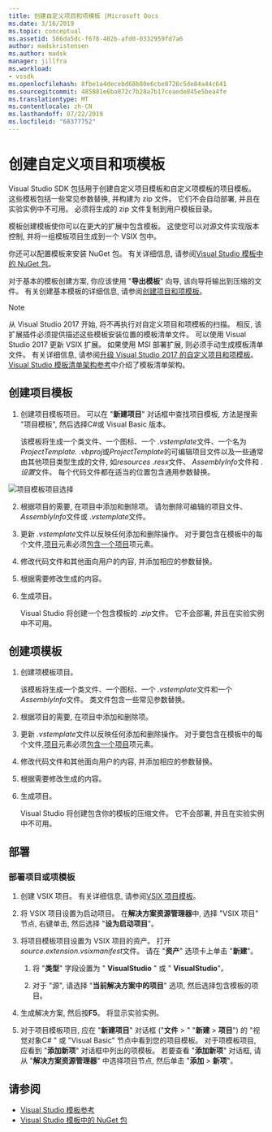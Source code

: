 ```yaml
---
title: 创建自定义项目和项模板 |Microsoft Docs
ms.date: 3/16/2019
ms.topic: conceptual
ms.assetid: 586da5dc-f678-402b-afd0-0332959fd7a6
author: madskristensen
ms.author: madsk
manager: jillfra
ms.workload:
- vssdk
ms.openlocfilehash: 8fbe1a4decebd68b80e6cbe8728c5de84a44c641
ms.sourcegitcommit: 485881e6ba872c7b28a7b17ceaede845e5bea4fe
ms.translationtype: MT
ms.contentlocale: zh-CN
ms.lasthandoff: 07/22/2019
ms.locfileid: "68377752"
---
```

# <a name="create-custom-project-and-item-templates"></a>创建自定义项目和项模板

Visual Studio SDK 包括用于创建自定义项目模板和自定义项模板的项目模板。 这些模板包括一些常见参数替换, 并构建为 zip 文件。 它们不会自动部署, 并且在实验实例中不可用。 必须将生成的 zip 文件复制到用户模板目录。

模板创建模板使你可以在更大的扩展中包含模板。 这使您可以对源文件实现版本控制, 并将一组模板项目生成到一个 VSIX 包中。

你还可以配置模板来安装 NuGet 包。 有关详细信息, 请参阅[Visual Studio 模板中的 NuGet 包](/nuget/visual-studio-extensibility/visual-studio-templates)。

对于基本的模板创建方案, 你应该使用 "**导出模板**" 向导, 该向导将输出到压缩的文件。 有关创建基本模板的详细信息, 请参阅[创建项目和项模板](../ide/creating-project-and-item-templates.md)。

> [!NOTE]
> 从 Visual Studio 2017 开始, 将不再执行对自定义项目和项模板的扫描。 相反, 该扩展插件必须提供描述这些模板安装位置的模板清单文件。 可以使用 Visual Studio 2017 更新 VSIX 扩展。 如果使用 MSI 部署扩展, 则必须手动生成模板清单文件。 有关详细信息, 请参阅[升级 Visual Studio 2017 的自定义项目和项模板](../extensibility/upgrading-custom-project-and-item-templates-for-visual-studio-2017.md)。 [Visual Studio 模板清单架构参考](../extensibility/visual-studio-template-manifest-schema-reference.md)中介绍了模板清单架构。

## <a name="create-a-project-template"></a>创建项目模板

1. 创建项目模板项目。 可以在 "**新建项目**" 对话框中查找项目模板, 方法是搜索 "项目模板", 然后选择C#或 Visual Basic 版本。

     该模板将生成一个类文件、一个图标、一个 *.vstemplate*文件、一个名为*ProjectTemplate. .vbproj*或*ProjectTemplate*的可编辑项目文件以及一些通常由其他项目类型生成的文件, 如*resources .resx*文件、 *AssemblyInfo*文件和 *. 设置*文件。 每个代码文件都在适当的位置包含通用参数替换。

![项目模板项目选择](media/project-template-selection.png)


2. 根据项目的需要, 在项目中添加和删除项。 请勿删除可编辑的项目文件、 *AssemblyInfo*文件或 *.vstemplate*文件。

3. 更新 *.vstemplate*文件以反映任何添加和删除操作。 对于要包含在模板中的每个文件,[项目](../extensibility/project-element-visual-studio-templates.md)元素必须[包含一个项目](../extensibility/projectitem-element-visual-studio-item-templates.md)项元素。

4. 修改代码文件和其他面向用户的内容, 并添加相应的参数替换。

5. 根据需要修改生成的内容。

6. 生成项目。

     Visual Studio 将创建一个包含模板的 *.zip*文件。 它不会部署, 并且在实验实例中不可用。

## <a name="create-an-item-template"></a>创建项模板

1. 创建项模板项目。

     该模板将生成一个类文件、一个图标、一个 *.vstemplate*文件和一个*AssemblyInfo*文件。 类文件包含一些常见参数替换。

2. 根据项目的需要, 在项目中添加和删除项。

3. 更新 *.vstemplate*文件以反映任何添加和删除操作。 对于要包含在模板中的每个文件,[项目](../extensibility/project-element-visual-studio-templates.md)元素必须[包含一个项目](../extensibility/projectitem-element-visual-studio-item-templates.md)项元素。

4. 修改代码文件和其他面向用户的内容, 并添加相应的参数替换。

5. 根据需要修改生成的内容。

6. 生成项目。

     Visual Studio 将创建包含你的模板的压缩文件。 它不会部署, 并且在实验实例中不可用。

## <a name="deployment"></a>部署

### <a name="to-deploy-the-project-or-item-template"></a>部署项目或项模板

1. 创建 VSIX 项目。 有关详细信息, 请参阅[VSIX 项目模板](../extensibility/vsix-project-template.md)。

2. 将 VSIX 项目设置为启动项目。 在**解决方案资源管理器**中, 选择 "VSIX 项目" 节点, 右键单击, 然后选择 "**设为启动项目**"。

3. 将项目模板项目设置为 VSIX 项目的资产。 打开*source.extension.vsixmanifest*文件。 请在 "**资产**" 选项卡上单击 "**新建**"。

    1. 将 "**类型**" 字段设置为 " **VisualStudio** " 或 " **VisualStudio**"。

    2. 对于 "源", 请选择 "**当前解决方案中的项目**" 选项, 然后选择包含模板的项目。

4. 生成解决方案, 然后按**F5**。 将显示实验实例。

5. 对于项目模板项目, 应在 "**新建项目**" 对话框 ("**文件** > " "**新建** > **项目**") 的 "视觉对象C# " 或 "Visual Basic" 节点中看到您的项目模板。 对于项模板项目, 应看到 "**添加新项**" 对话框中列出的项模板。 若要查看 "**添加新项**" 对话框, 请从 "**解决方案资源管理器**" 中选择项目节点, 然后单击 "**添加** > **新项**"。

## <a name="see-also"></a>请参阅

- [Visual Studio 模板参考](../ide/creating-project-and-item-templates.md)
- [Visual Studio 模板中的 NuGet 包](/nuget/visual-studio-extensibility/visual-studio-templates)
